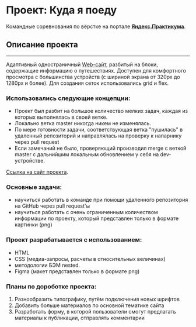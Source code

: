 # Проект: Куда я поеду
Командные соревнования по вёрстке на портале [**Яндекс.Практикума**](https://practicum.yandex.ru/).  

## Описание проекта
---
Адаптивный одностраничный [Web-сайт](https://sheinsvyatoslav.github.io/kuda-ya-poedu/), разбитый на блоки, содержащие информацию о путешествиях.
Доступен для комфортного просмотра с большинства устройств (с шириной экрана от 320px до 1280px и более). 
Для создания сеток использовались grid и flex.

### **Использовались следующие концепции:** 
* Проект был разбит на большое количество мелких задач, каждая из которых выполнялась в своей ветке.
* Локально ветка master никогда никем не изменялась.
* По мере готовности задачи, соответствующая ветка "пушилась" в удаленный репозиторий и направлялась на проверку к напарнику через pull request
* Если замечаний не было, проверяющий производил merge с веткой master с дальнийшим локальным обновлением у себя на dev-устройстве.

[Ссылка на сайт проекта](https://sheinsvyatoslav.github.io/kuda-ya-poedu/).

### **Основные задачи:**  
* научиться работать в команде при помощи удаленного репозитория на GitHub через pull request'ы
* научиться работать с очень ограниченным количеством информации по проекту, который представлен только в формате картинки (png)

### **Проект разрабатывается с использованием:**
* HTML 
* CSS (медиа-запросы, расчеты в относительных величинах)
* методологии БЭМ nested.
* Figma (макет представлен только в формате png)

### **Планы по дороботке проекта:**
1. Разнообразить типографику, путём подключения новых шрифтов
2. Добавить больше материалов по основной тематике сайта
3. Разработать форму, в которой пользователи смогут предлагать материалы к публикации, отправлять комментарии
